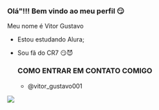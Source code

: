 ### Olá"!!! Bem vindo ao meu perfil 😏

Meu nome é Vitor Gustavo

- Estou estudando Alura;

- Sou fã do CR7 😏😈

  ### COMO ENTRAR EM CONTATO COMIGO
  - @vitor_gustavo001


![](https://i.gifer.com/origin/0e/0ed9b1a270c816e8837454cfdc75f966_w200.gif)
